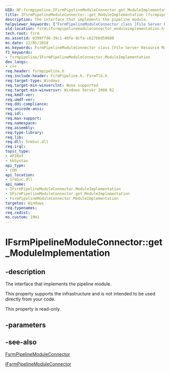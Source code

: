 ```yaml
---
UID: NF:fsrmpipeline.IFsrmPipelineModuleConnector.get_ModuleImplementation
title: IFsrmPipelineModuleConnector::get_ModuleImplementation (fsrmpipeline.h)
description: The interface that implements the pipeline module.
helpviewer_keywords: ["FsrmPipelineModuleConnector class [File Server Resource Manager]","ModuleImplementation property","IFsrmPipelineModuleConnector interface [File Server Resource Manager]","ModuleImplementation property","IFsrmPipelineModuleConnector.ModuleImplementation","IFsrmPipelineModuleConnector.get_ModuleImplementation","IFsrmPipelineModuleConnector::ModuleImplementation","IFsrmPipelineModuleConnector::get_ModuleImplementation","ModuleImplementation property [File Server Resource Manager]","ModuleImplementation property [File Server Resource Manager]","FsrmPipelineModuleConnector class","ModuleImplementation property [File Server Resource Manager]","IFsrmPipelineModuleConnector interface","fs.ifsrmpipelinemoduleconnector_moduleimplementation","fsrm.ifsrmpipelinemoduleconnector_moduleimplementation","fsrmpipeline/IFsrmPipelineModuleConnector::ModuleImplementation","fsrmpipeline/IFsrmPipelineModuleConnector::get_ModuleImplementation","get_ModuleImplementation"]
old-location: fsrm\ifsrmpipelinemoduleconnector_moduleimplementation.htm
tech.root: fsrm
ms.assetid: 0399ffd6-39c1-40fe-8cfa-c627bbd59680
ms.date: 12/05/2018
ms.keywords: FsrmPipelineModuleConnector class [File Server Resource Manager],ModuleImplementation property, IFsrmPipelineModuleConnector interface [File Server Resource Manager],ModuleImplementation property, IFsrmPipelineModuleConnector.ModuleImplementation, IFsrmPipelineModuleConnector.get_ModuleImplementation, IFsrmPipelineModuleConnector::ModuleImplementation, IFsrmPipelineModuleConnector::get_ModuleImplementation, ModuleImplementation property [File Server Resource Manager], ModuleImplementation property [File Server Resource Manager],FsrmPipelineModuleConnector class, ModuleImplementation property [File Server Resource Manager],IFsrmPipelineModuleConnector interface, fs.ifsrmpipelinemoduleconnector_moduleimplementation, fsrm.ifsrmpipelinemoduleconnector_moduleimplementation, fsrmpipeline/IFsrmPipelineModuleConnector::ModuleImplementation, fsrmpipeline/IFsrmPipelineModuleConnector::get_ModuleImplementation, get_ModuleImplementation
f1_keywords:
- fsrmpipeline/IFsrmPipelineModuleConnector.ModuleImplementation
dev_langs:
- c++
req.header: fsrmpipeline.h
req.include-header: FsrmPipeline.h, FsrmTlb.h
req.target-type: Windows
req.target-min-winverclnt: None supported
req.target-min-winversvr: Windows Server 2008 R2
req.kmdf-ver: 
req.umdf-ver: 
req.ddi-compliance: 
req.unicode-ansi: 
req.idl: 
req.max-support: 
req.namespace: 
req.assembly: 
req.type-library: 
req.lib: 
req.dll: SrmSvc.dll
req.irql: 
topic_type:
- APIRef
- kbSyntax
api_type:
- COM
api_location:
- SrmSvc.dll
api_name:
- IFsrmPipelineModuleConnector.ModuleImplementation
- IFsrmPipelineModuleConnector.get_ModuleImplementation
- FsrmPipelineModuleConnector.ModuleImplementation
targetos: Windows
req.typenames: 
req.redist: 
ms.custom: 19H1
---
```


# IFsrmPipelineModuleConnector::get_ModuleImplementation


## -description


The interface that implements the pipeline module.

This property supports the infrastructure and is not intended to be used directly from your code.

This property is read-only.


## -parameters


## -see-also




<a href="https://docs.microsoft.com/previous-versions/windows/desktop/fsrm/fsrmpipelinemoduleconnector">FsrmPipelineModuleConnector</a>



<a href="https://docs.microsoft.com/previous-versions/windows/desktop/api/fsrmpipeline/nn-fsrmpipeline-ifsrmpipelinemoduleconnector">IFsrmPipelineModuleConnector</a>
 

 

